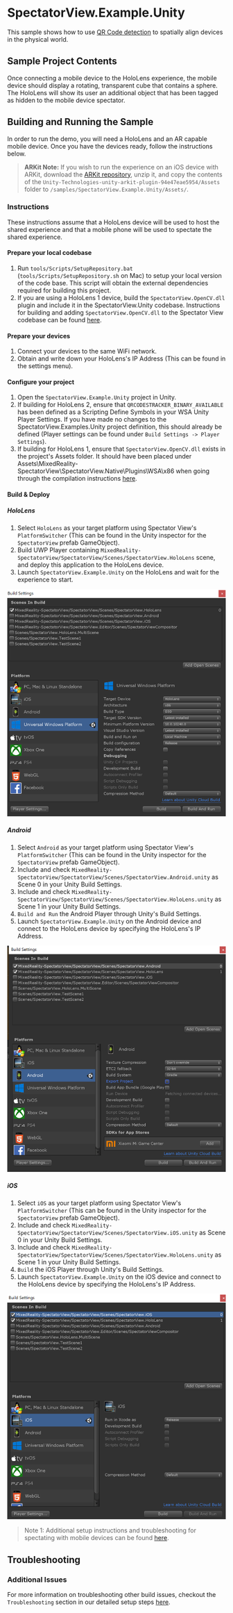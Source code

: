 # SpectatorView.Example.Unity

This sample shows how to use [QR Code detection](https://docs.microsoft.com/en-us/windows/mixed-reality/qr-code-tracking) to spatially align devices in the physical world.

## Sample Project Contents

Once connecting a mobile device to the HoloLens experience, the mobile device should display a rotating, transparent cube that contains a sphere. The HoloLens will show its user an additional object that has been tagged as hidden to the mobile device spectator.

## Building and Running the Sample

In order to run the demo, you will need a HoloLens and an AR capable mobile device. Once you have the devices ready, follow the instructions below.

> **ARKit Note:** If you wish to run the experience on an iOS device with ARKit, download the [ARKit repository](https://bitbucket.org/Unity-Technologies/unity-arkit-plugin/downloads/), unzip it, and copy the contents of the `Unity-Technologies-unity-arkit-plugin-94e47eae5954/Assets` folder to `/samples/SpectatorView.Example.Unity/Assets/`.

### Instructions

These instructions assume that a HoloLens device will be used to host the shared experience and that a mobile phone will be used to spectate the shared experience.

#### Prepare your local codebase

1. Run `tools/Scripts/SetupRepository.bat` (`tools/Scripts/SetupRepository.sh` on Mac) to setup your local version of the code base. This script will obtain the external dependencies required for building this project.
2. If you are using a HoloLens 1 device, build the `SpectatorView.OpenCV.dll` plugin and include it in the SpectatorView.Unity codebase. Instructions for building and adding `SpectatorView.OpenCV.dll` to the Spectator View codebase can be found [here](../../src/SpectatorView.Native/README.md).

#### Prepare your devices

1. Connect your devices to the same WiFi network.
2. Obtain and write down your HoloLens's IP Address (This can be found in the settings menu).

#### Configure your project

1. Open the `SpectatorView.Example.Unity` project in Unity.
2. If building for HoloLens 2, ensure that `QRCODESTRACKER_BINARY_AVAILABLE` has been defined as a Scripting Define Symbols in your WSA Unity Player Settings. If you have made no changes to the SpectatorView.Examples.Unity project definition, this should already be defined (Player settings can be found under `Build Settings -> Player Settings`).
3. If building for HoloLens 1, ensure that `SpectatorView.OpenCV.dll` exists in the project's Assets folder. It should have been placed under Assets\MixedReality-SpectatorView\SpectatorView.Native\Plugins\WSA\x86 when going through the compilation instructions [here](../../src/SpectatorView.Native/README.md).

#### Build & Deploy

##### HoloLens

1. Select `HoloLens` as your target platform using Spectator View's `PlatformSwitcher` (This can be found in the Unity inspector for the `SpectatorView` prefab GameObject).
2. Build UWP Player containing `MixedReality-SpectatorView/SpectatorView/Scenes/SpectatorView.HoloLens` scene, and deploy this application to the HoloLens device.
3. Launch `SpectatorView.Example.Unity` on the HoloLens and wait for the experience to start.

![Marker](./../../doc/images/HoloLensSpectatorViewExampleBuildSettings.png)

##### Android

1. Select `Android` as your target platform using Spectator View's `PlatformSwitcher` (This can be found in the Unity inspector for the `SpectatorView` prefab GameObject).
2. Include and check `MixedReality-SpectatorView/SpectatorView/Scenes/SpectatorView.Android.unity` as Scene 0 in your Unity Build Settings.
3. Include and check `MixedReality-SpectatorView/SpectatorView/Scenes/SpectatorView.HoloLens.unity` as Scene 1 in your Unity Build Settings.
4. `Build and Run` the Android Player through Unity's Build Settings.
5. Launch `SpectatorView.Example.Unity` on the Android device and connect to the HoloLens device by specifying the HoloLens's IP Address.

![Marker](./../../doc/images/AndroidSpectatorViewExampleBuildSettings.png)

##### iOS

1. Select `iOS` as your target platform using Spectator View's `PlatformSwitcher` (This can be found in the Unity inspector for the `SpectatorView` prefab GameObject).
2. Include and check `MixedReality-SpectatorView/SpectatorView/Scenes/SpectatorView.iOS.unity` as Scene 0 in your Unity Build Settings.
3. Include and check `MixedReality-SpectatorView/SpectatorView/Scenes/SpectatorView.HoloLens.unity` as Scene 1 in your Unity Build Settings.
4. `Build` the iOS Player through Unity's Build Settings.
5. Launch `SpectatorView.Example.Unity` on the iOS device and connect to the HoloLens device by specifying the HoloLens's IP Address.

![Marker](./../../doc/images/iOSSpectatorViewExampleBuildSettings.png)

> Note 1: Additional setup instructions and troubleshooting for spectating with mobile devices can be found [here](../../doc/SpectatorView.Setup.md#building--deploying).

## Troubleshooting

### __Additional Issues__
For more information on troubleshooting other build issues, checkout the `Troubleshooting` section in our detailed setup steps [here](../../doc/SpectatorView.Setup.md#troubleshooting).